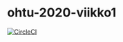 # ohtu-2020-viikko1

[![CircleCI](https://circleci.com/gh/juissijohtaja/ohtu-2020-viikko1.svg?style=svg)](https://circleci.com/gh/juissijohtaja/ohtu-2020-viikko1)
